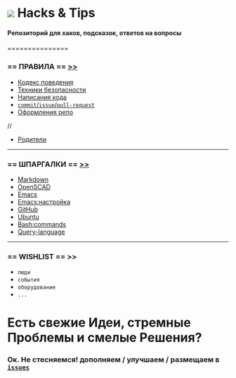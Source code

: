 
![](https://cloud.githubusercontent.com/assets/3838734/5398610/b581746e-8174-11e4-884e-5f683c96afb6.png) Hacks & Tips
===

#### Репозиторий для хаков, подсказок, ответов на вопросы


===============

### == ПРАВИЛА == [>>](DOCS/RULES)

 - [Кодекс поведения](DOCS/RULES/CULTURE.md)
 - [Техники безопасности](DOCS/RULES/ACCIDENT-PREVENTION.md)
 - [Написания кода](DOCS/RULES/CODING.md)
 - [`commit`/`issue`/`pull-request`](DOCS/RULES/COMMITS.md)
 - [Оформления репо](DOCS/RULES/REPOS.md)

//
- [Родители](DOCS/RULES/PARENTS.md)



***

### == ШПАРГАЛКИ == [>>](CHEATSHEETS)

 - [Markdown](CHEATSHEETS/Markdown.md)
 - [OpenSCAD](CHEATSHEETS/OpenSCAD.md)
 - [Emacs](CHEATSHEETS/Emacs.md)
 - [Emacs:настройка](CHEATSHEETS/emacs-setup.md)
 - [GitHub](CHEATSHEETS/GitHub.md)
 - [Ubuntu](CHEATSHEETS/Ubuntu.md)
 - [Bash:commands](CHEATSHEETS/bash_commands.md)
 - [Query-language](CHEATSHEETS/Query-language.md)

 
 
***

### == WISHLIST == >>

 - `люди`
 - `события`
 - `оборудование`
 - `...`

# Есть свежие Идеи, стремные Проблемы и смелые Решения? 
### Ок. Не стесняемся! дополняем / улучшаем / размещаем в [`issues`](https://github.com/soda-io/Hacks-and-Tips/issues/new)
